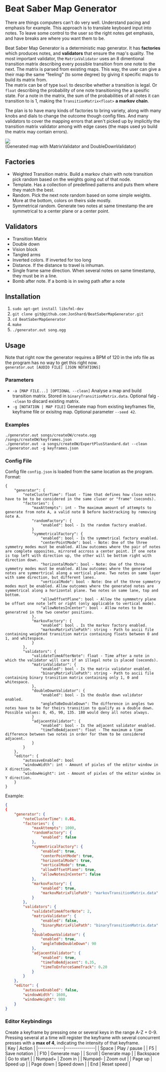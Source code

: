 # Beat Saber Map Generator
There are things computers can't do very well. Understand pacing and emphasis for example.
This approach is to translate keyboard input into notes. To leave some control to the user so the right notes get emphasis, and have breaks are where you want them to be.

Beat Saber Map Generator is a deterministic map generator. It has **factories** which produces notes, and **validators** that ensure the map's quality.
The most important validator, the `MatrixValidator` uses an 8 dimentional transition matrix describing every possible transition from one note to the next. The matrix is parsed from existing maps. This way, the user can give a their map the same "feeling" (to some degree) by giving it specific maps to build its matrix from.  
The matrix can be of type `bool` to describe whether a transition is legal. Or `float` describing the probability of one note transitioning the a spesific state. For a note in the matrix, the sum of the probabilities of all notes it can transition to is 1, making the `TransitionMatrix<float>` **a markov chain**.  


The plan is to have many kinds of factories to bring variety, along with many knobs and dials to change the outcome though config files. And many validators to cover the mapping errors that aren't picked up by implicitly the transition matrix validator among with edge cases (the maps used yo build the matrix may contain errors).  

![](https://github.com/JonShard/BeatSaberMapGenerator/blob/master/documentation/doubleDownValidator.gif?raw=true)  
(Generated map with MatrixValidator and DoubleDownValidator)

## Factories
- Weighted Transition matrix. Build a markov chain with note transition pick random based on the weights going out of that node.
- Template. Has a collection of predefined patterns and puts them where they match the best.
- Random. Pick the next note random based on some simple weights. More at the bottom, colors on theirs side mostly.
- Symmetrical random. Generate two notes at same timestamp the are symmetrical to a center plane or a center point.

## Validators
- Transition Matrix
- Double down
- Vision block
- Tangled arms
- Inverted colors. If inverted for too long
- Distance. If the distance to travel is inhuman.
- Single frame same direction. When several notes on same timestamp, they must be in a line.
- Bomb after note. If a bomb is in swing path after a note


## Installation
1. `sudo apt-get install libsfml-dev`
1. `git clone git@github.com:JonShard/BeatSaberMapGenerator.git`
1. `cd BeatSaberMapGenerator`
1. `make`
1. `./generator.out song.ogg`

## Usage
Note that right now the generator requires a BPM of 120 in the info file as the program has no way to get this right now.  
`generator.out [AUDIO FILE] [JSON NOTATIONS]` 

### Parameters
- `-a [MAP FILE...] [OPTIONAL --clean]` Analyse a map and build transition matrix. Stored in `binaryTransitionMatrix.data`. Optional falg `--clean` to discard existing matrix.
- `-g [NOTATION | MAP FILE]` Generate map from existing keyframes file, keyframe file or exisitng map. Optional parameter `--seed 42`.

### Examples
`./generator.out songs/createOW/create.ogg /songs/createOW/keyframes.json`  
`./generator.out -a songs/createOW/ExpertPlusStandard.dat --clean`  
`./generator.out -g keyframes.json`  

### Config File
Config file `config.json` is loaded from the same location as the program.  
Format:
```
{
    "generator": {
        "noteClusterTime": float - Time that defines how close notes have to be to be considered in the same cluser or "frame" (seconds).
        "factories": {
            "maxAttempts": int - The maximum amount of attempts to generate from note A, a valid note B before backtracking by removing note A.
            "randomFactory": {
                "enabled": bool - Is the random factory enabled.
            }
            "symmetricalFactory": {
                "enabled": bool - Is the symmetrical factory enabled.
                "centerPointMode": bool - Note: One of the three symmetry modes must be enabled. Allow outcomes where the pair of notes are complete opposites, mirrored accross a center point. If one note is top left with direction up, the other will be bottom right with direction down.
                "horizontalMode": bool - Note: One of the three symmetry modes must be enabled. Allow outcomes where the generated notes are symmertrical along a vertical plane. Two notes on same layer with same direction, but different lanes.
                "verticalMode": bool - Note: One of the three symmetry modes must be enabled. Allow outcomes where the generated notes are symmetrical along a horizontal plane. Two notes on same lane, top and bottom. 
                "allowOffsetPlane": bool - Allow the symmmetry plane be offset one note left or right (only applicable to vertical mode).
                "allowNotesInCenter": bool - Allow notes to be generatred in the two ceneter positions.  
            },
            "markovFactory": {
                "enabled": bool . Is the markov factory enabled.
                "markovMatrixFilePath": string - Path to ascii file containing weighted transition matrix containing floats between 0 and 1, and whitespace.  
            }
        },
        "validators": {
            "validateTimeAfterNote": float - Time after a note in which the validator will care if an illegal note is placed (seconds).
            "matrixValidator": {
                "enabled": bool - Is the matrix validator enabled.
                "binaryMatrixFilePath": string - Path to ascii file containing binary transition matrix containing only 1, 0 and whitespace.  
            },
            "doubleDownValidator": {
                "enabled": bool - Is the double down validator enabled.
                "angleToBeDoubleDown": The difference in angles two notes have to be for theirs transition to qualify as a double down. Possible values: 0, 45, 90, 135. 180 would deny all notes always.
            }
            "adjacentValidator": {
                "enabled": bool - Is the adjacent validator enabled.
                "timeToBeAdjacent": float - The maximum a time difference between two notes in order for them to be considered adjacent.
            }
        }
    },
    "editor": {
        "autosaveEnabled": bool
        "windowWidth": int - Amount of pixles of the editor window in X direction.
        "windowHeight": int - Amount of pixles of the editor window in Y direction.
    }
}
```
Example:
```json
{
{
    "generator": {
        "noteClusterTime": 0.01,
        "factories": {
            "maxAttempts": 1000,
            "randomFactory": {
                "enabled": false
            },
            "symmetricalFactory": {
                "enabled": true,
                "centerPointMode": true,
                "horizontalMode": true,
                "verticalMode": true,
                "allowOffsetPlane": true,
                "allowNotesInCenter": false
            },
            "markovFactory": {
                "enabled": true,
                "markovMatrixFilePath": "markovTransitionMatrix.data"
            }
        },
        "validators": {
            "validateTimeAfterNote": 2,
            "matrixValidator": {
                "enabled": false,
                "binaryMatrixFilePath": "binaryTransitionMatrix.data"
            },
            "doubleDownValidator": {
                "enabled": true,
                "angleToBeDoubleDown": 90
            },
            "adjacentValidator": {
                "enabled": true,
                "timeToBeAdjacent": 0.35,
                "timeToEnforceSameTrack": 0.20
            }
        }
    },
    "editor": {
        "autosaveEnabled": false,
        "windowWidth": 1600,
        "windowHeight": 900
    }
}
```

### Editor Keybindings
Create a keyframe by pressing one or several keys in the range A-Z + 0-9. Pressing several at a time will register the keyframe with several concurrent presses with a **max of 4**, indicating the intensity of that keyframe.  
| Key         | Action        |
|-------------|---------------|
| Space       | Play / pause  |
| F5          | Save notation |
| F10         | Generate map  |
| Scroll      | Generate map  |
| Backspace   | Go to start   |
| Numpad+     | Zoom in       |
| Numpad-     | Zoom out      |
| Page up     | Speed up      |
| Page down   | Speed down    |
| End         | Reset speed   |


